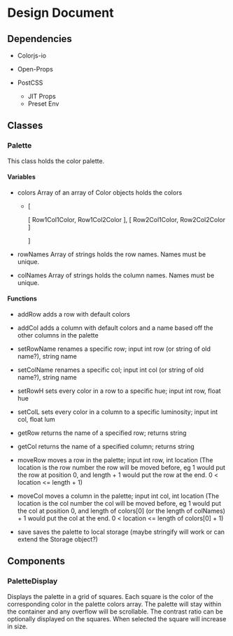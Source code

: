 # Design Document


## Dependencies

-  Colorjs-io

-  Open-Props

-  PostCSS
     - JIT Props
     - Preset Env


## Classes


### Palette

This class holds the color palette.

#### Variables

-   colors Array of an array of Color objects holds the colors

      - [

        [ Row1Col1Color, Row1Col2Color ], [ Row2Col1Color, Row2Col2Color ]

        ]

-   rowNames Array of strings holds the row names. Names must be unique.

-   colNames Array of strings holds the column names. Names must be unique.

#### Functions

-   addRow adds a row with default colors

-   addCol adds a column with default colors and a name based off the other columns in the palette

-   setRowName renames a specific row; input int row (or string of old name?), string name

-   setColName renames a specific col; input int col (or string of old name?), string name

-   setRowH sets every color in a row to a specific hue; input int row, float hue

-   setColL sets every color in a column to a specific luminosity; input int col, float lum

-   getRow returns the name of a specified row; returns string

-   getCol returns the name of a specified column; returns string

-   moveRow moves a row in the palette; input int row, int location (The location is the row number the row will be moved before, eg 1 would put the row at position 0, and length + 1 would put the row at the end. 0 < location <= length + 1)

-   moveCol moves a column in the palette; input int col, int location (The location is the col number the col will be moved before, eg 1 would put the col at position 0, and length of colors[0] (or the length of colNames) + 1 would put the col at the end. 0 < location <= length of colors[0] + 1)

-   save saves the palette to local storage (maybe stringify will work or can extend the Storage object?)

## Components

### PaletteDisplay

Displays the palette in a grid of squares. Each square is the color of the corresponding color in the palette colors array. The palette will stay within the container and any overflow will be scrollable. The contrast ratio can be optionally displayed on the squares. When selected the square will increase in size.
